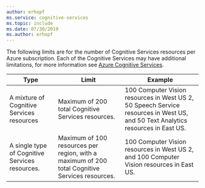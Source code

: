 ```yaml
---
author: erhopf
ms.service: cognitive-services
ms.topic: include
ms.date: 07/30/2019
ms.author: erhopf
---
```


The following limits are for the number of Cognitive Services resources per Azure subscription. Each of the Cognitive Services may have additional limitations, for more information see [Azure Cognitive Services](../articles/cognitive-services/index.yml).

| Type | Limit | Example |
|------|-------|---------|
| A mixture of Cognitive Services resources | Maximum of 200 total Cognitive Services resources. | 100 Computer Vision resources in West US 2, 50 Speech Service resources in West US, and 50 Text Analytics resources in East US. |
| A single type of Cognitive Services resources. | Maximum of 100 resources per region, with a maximum of 200 total Cognitive Services resources. | 100 Computer Vision resources in West US 2, and 100 Computer Vision resources in East US. |